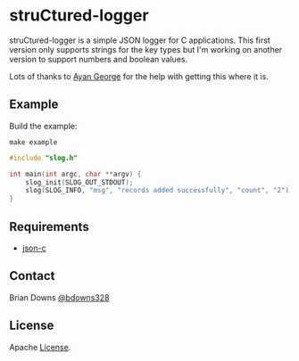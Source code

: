 # struCtured-logger

struCtured-logger is a simple JSON logger for C applications. This first version only supports strings for the key types but I'm working on another version to support numbers and boolean values.

Lots of thanks to [Ayan George](https://github.com/ayang64) for the help with getting this where it is.

## Example 

Build the example:

```
make example
```

```c
#include "slog.h"

int main(int argc, char **argv) {
    slog_init(SLOG_OUT_STDOUT);
    slog(SLOG_INFO, "msg", "records added successfully", "count", "2");
}
```

## Requirements

* [json-c](https://github.com/json-c/json-c) 

## Contact

Brian Downs [@bdowns328](http://twitter.com/bdowns328)

## License

Apache [License](/LICENSE).